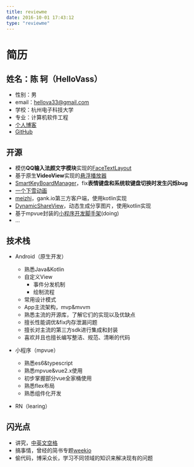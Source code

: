 ```yaml
---
title: reviewme
date: 2016-10-01 17:43:12
type: "reviewme"
---
```


# 简历

## 姓名：陈 轲（HelloVass）

- 性别：男
- email：hellova33@gmail.com
- 学校：杭州电子科技大学
- 专业：计算机软件工程
- [个人博客](http://hellovass.info/)
- [GitHub](https://github.com/HelloVass)

## 开源

- 模仿**QQ输入法颜文字模块**实现的[FaceTextLayout](https://github.com/HelloVass/FaceTextLayout)
- 基于原生**VideoView**实现的[悬浮播放器](https://github.com/HelloVass/HVMediaPlayer)
- [SmartKeyBoardManager](https://github.com/HelloVass/SmartKeyboardManager)，fix**表情键盘和系统软键盘切换时发生闪烁bug**
- [一个下雪动画](https://github.com/HelloVass/SnowingView)
- [meizhi](https://github.com/HelloVass/meizhi)，gank.io第三方客户端，使用kotlin实现 
- [DynamicShareView](https://github.com/HelloVass/DynamicShareView)，动态生成分享图片，使用kotlin实现
- 基于mpvue封装的[小程序开发脚手架](https://github.com/HelloVass/wx-skeleton)(doing)
- ...

## 技术栈

- Android（原生开发）
  - 熟悉Java&Kotlin
  - 自定义View
    - 事件分发机制
    - 绘制流程
  - 常用设计模式
  - App主流架构，mvp&mvvm
  - 熟悉主流的开源库，了解它们的实现以及优缺点
  - 擅长性能调优&fix内存泄漏问题
  - 擅长对主流的第三方sdk进行集成和封装
  - 喜欢并且也擅长编写整洁、规范、清晰的代码

- 小程序（mpvue）
  - 熟悉es6&typescript
  - 熟悉mpvue&vue2.x使用
  - 初步掌握部分vue全家桶使用
  - 熟悉flex布局
  - 熟悉组件化开发

- RN（learing）

## 闪光点

- 讲究，[中英文空格](https://github.com/vinta/pangu.js)
- 搞事情，曾经的简书专题[weekio](http://www.jianshu.com/collection/d9739e075eac)
- 偷代码，博采众长，学习不同领域的知识来解决现有的问题